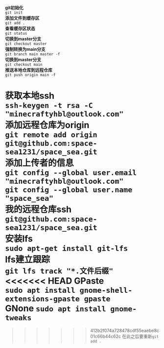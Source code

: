 **git初始化**  
`git init`  
**添加文件到缓存区**  
`git add .`  
**查看缓存区状态**  
`git status`  
**切换到master分支**  
`git checkout master`  
**强制转换为main分支**  
`git branch main master -f`  
**切换到master分支**  
`git checkout main`  
**推送本地仓库到远程仓库**  
`git push origin main -f`  

**获取本地ssh**  
`ssh-keygen -t rsa -C "minecraftyhbl@outlook.com"`  
**添加远程仓库为origin**  
`git remote add origin git@github.com:space-sea1231/space_sea.git`  
**添加上传者的信息**  
`git config --global user.email "minecraftyhbl@outlook.com"`  
`git config --global user.name "space_sea"`  
**我的远程仓库ssh**  
`git@github.com:space-sea1231/space_sea.git`  
**安装lfs**  
`sudo apt-get install git-lfs`  
**lfs建立跟踪**  
`git lfs track "*.文件后缀"`  
<<<<<<< HEAD
**GPaste**  
`sudo apt install gnome-shell-extensions-gpaste gpaste`  
**GNone** 
`sudo apt install gnome-tweaks`  
=======
>>>>>>> 412b2f074a728478cdf55eaebe8c01c66b44c62c
>在此之后要重新`git add .`  
